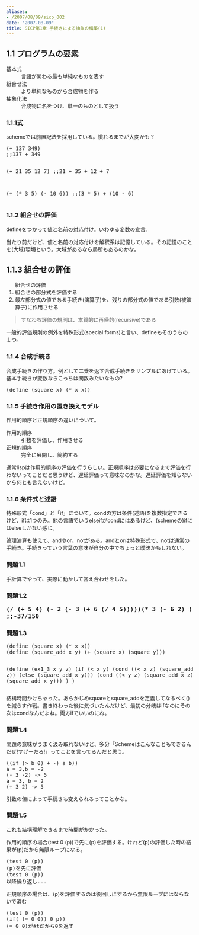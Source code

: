 ```yaml
---
aliases:
- /2007/08/09/sicp_002
date: "2007-08-09"
title: SICP第1章 手続きによる抽象の構築(1)
---
```

<h2>1.1 プログラムの要素</h2>
<dl> <dt>基本式</dt> <dd>言語が関わる最も単純なものを表す</dd> <dt>組合せ法</dt> <dd>より単純なものから合成物を作る</dd> <dt>抽象化法</dt> <dd>合成物に名をつけ、単一のものとして扱う</dd> </dl>
<h3>1.1.1式</h3>
schemeでは前置記法を採用している。慣れるまでが大変かも？
<pre lang="scheme">
(+ 137 349)
;;137 + 349

(+ 21 35 12 7)
;;21 + 35 + 12 + 7

(+ (* 3 5) (- 10 6))
;;(3 * 5) + (10 - 6)</pre>
<h3>1.1.2 組合せの評価</h3>
defineをつかって値と名前の対応付け。いわゆる変数の宣言。

当たり前だけど、値と名前の対応付けを解釈系は記憶している。その記憶のことを(大域)環境という。大域があるなら局所もあるのかな。
<h2>1.1.3 組合せの評価</h2>
<ol> 組合せの評価
	<li>組合せの部分式を評価する</li>
	<li>最左部分式の値である手続き(演算子)を、残りの部分式の値である引数(被演算子)に作用させる</li>
</ol>
<blockquote> すなわち評価の規則は、本質的に再帰的(recursive)である</blockquote>
一般的評価規則の例外を特殊形式(special forms)と言い、defineもそのうちの１つ。
<h3>1.1.4 合成手続き</h3>
合成手続きの作り方。例として二乗を返す合成手続きをサンプルにあげている。基本手続きが変数ならこっちは関数みたいなもの?
<pre lang="scheme">
(define (square x) (* x x))</pre>
<h3>1.1.5 手続き作用の置き換えモデル</h3>
作用的順序と正規順序の違いについて。

<dl> <dt>作用的順序</dt> <dd>引数を評価し、作用させる</dd> <dt>正規的順序</dt> <dd>完全に展開し、簡約する</dd> </dl>通常lispは作用的順序の評価を行うらしい。正規順序は必要になるまで評価を行わないってことだと思うけど、遅延評価って意味なのかな。遅延評価を知らないから何とも言えないけど。
<h3>1.1.6 条件式と述語</h3>
特殊形式「cond」と「if」について。condの方は条件(述語)を複数指定できるけど、ifは1つのみ。他の言語でいうelseifがcondにはあるけど、(schemeの)ifにはelseしかない感じ。

論理演算も使えて、andやor、notがある。andとorは特殊形式で、notは通常の手続き。手続きっていう言葉の意味が自分の中でちょっと曖昧かもしれない。
<h3>問題1.1</h3>
手計算でやって、実際に動かして答え合わせをした。
<h3>問題1.2
<pre lang="scheme">
(/ (+ 5 4) (- 2 (- 3 (+ 6 (/ 4 5)))))(* 3 (- 6 2) (- 2 7)))
;;-37/150</pre>
</h3>
<h3>問題1.3</h3>
<pre lang="scheme">
(define (square x) (* x x))
(define (square_add x y) (+ (square x) (square y)))

(define (ex1_3 x y z)
  (if (&lt; x y)
    (cond ((&lt; x z) (square_add y z))
              (else (square_add x y)))
    (cond ((&lt; y z) (square_add x z))
              (else (square_add x y)))
  )
)</pre>
結構時間かけちゃった。あらかじめsquareとsquare_addを定義してなるべく()を減らす作戦。書き終わった後に気づいたんだけど、最初の分岐はifなのにその次はcondなんだよね。両方ifでいいのにね。
<h3>問題1.4</h3>
問題の意味がうまく汲み取れないけど、多分「Schemeはこんなこともできるんだぜ!すげーだろ!」ってことを言ってるんだと思う。
<pre lang="scheme">
((if (&gt; b 0) + -) a b))
a = 3,b = -2
(- 3 -2) -&gt; 5
a = 3, b = 2
(+ 3 2) -&gt; 5</pre>
引数の値によって手続きも変えられるってことかな。
<h3>問題1.5</h3>
これも結構理解できるまで時間がかかった。

作用的順序の場合(test 0 (p))で先に(p)を評価する。けれど(p)の評価した時の結果が(p)だから無限ループになる。
<pre lang="scheme">
(test 0 (p))
(p)を先に評価
(test 0 (p))
以降繰り返し...</pre>
正規順序の場合は、(p)を評価するのは後回しにするから無限ループにはならないで済む
<pre lang="scheme">
(test 0 (p))
(if( (= 0 0)) 0 p))
(= 0 0)が#tだから0を返す</pre>